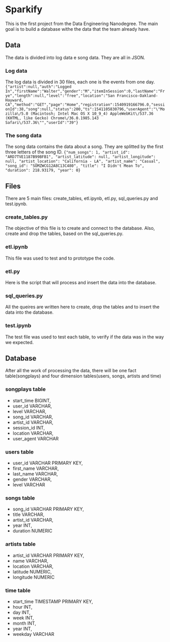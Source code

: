 # Sparkify
This is the first project from the Data Engineering Nanodegree. The main goal is to build a database withe the data that the team already have.

## Data
The data is divided into log data e song data. They are all in JSON.

### Log data
The log data is divided in 30 files, each one is the events from one day.
```{"artist":null,"auth":"Logged In","firstName":"Walter","gender":"M","itemInSession":0,"lastName":"Frye","length":null,"level":"free","location":"San Francisco-Oakland-Hayward, CA","method":"GET","page":"Home","registration":1540919166796.0,"sessionId":38,"song":null,"status":200,"ts":1541105830796,"userAgent":"\"Mozilla\/5.0 (Macintosh; Intel Mac OS X 10_9_4) AppleWebKit\/537.36 (KHTML, like Gecko) Chrome\/36.0.1985.143 Safari\/537.36\"","userId":"39"}```

### The song data
The song data contains the data about a song. They are splitted by the first three letters of the song ID.
```{"num_songs": 1, "artist_id": "ARD7TVE1187B99BFB1", "artist_latitude": null, "artist_longitude": null, "artist_location": "California - LA", "artist_name": "Casual", "song_id": "SOMZWCG12A8C13C480", "title": "I Didn't Mean To", "duration": 218.93179, "year": 0}```

## Files
There are 5 main files: create_tables, etl.ipynb, etl.py, sql_queries.py and test.ipynb.

### create_tables.py
The objective of this file is to create and connect to the database. Also, create and drop the tables, based on the sql_queries.py.

### etl.ipynb
This file was used to test and to prototype the code.

### etl.py
Here is the script that will process and insert the data into the database.

### sql_queries.py
All the queires are written here to create, drop the tables and to insert the data into the database.

### test.ipynb
The test file was used to test each table, to verify if the data was in the way we expected. 

## Database
After all the work of processing the data, there will be one fact table(songplays) and four dimension tables(users, songs, artists and time)

### songplays table
- start_time BIGINT,
- user_id VARCHAR,
- level VARCHAR,
- song_id VARCHAR,
- artist_id VARCHAR,
- session_id INT,
- location VARCHAR,
- user_agent VARCHAR

### users table

- user_id VARCHAR PRIMARY KEY,
- first_name VARCHAR,
- last_name VARCHAR,
- gender VARCHAR,
- level VARCHAR

### songs table

- song_id VARCHAR PRIMARY KEY,
- title VARCHAR,
- artist_id VARCHAR,
- year INT,
- duration NUMERIC

### artists table

- artist_id VARCHAR PRIMARY KEY,
- name VARCHAR,
- location VARCHAR,
- latitude NUMERIC,
- longitude NUMERIC

### time table

- start_time TIMESTAMP PRIMARY KEY,
- hour INT,
- day INT,
- week INT,
- month INT,
- year INT,
- weekday VARCHAR